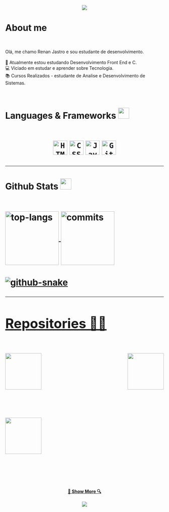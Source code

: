 
<!-- Cabeçalho -->
<p align="center">
  <img src="https://capsule-render.vercel.app/api?type=waving&color=gradient&text=&height=100&section=header"/>
</p>
<!-- Sobre mim -->
<h1> About me <a href="https://github.com/DenverCoder1/readme-typing-svg"></a></h1>
<br>
<!-- Descrição -->
<p>
  Olá, me chamo Renan Jastro e sou estudante de desenvolvimento.
  <br><br>
  🔬 Atualmente estou estudando  Desenvolvimento Front End e C.

  <br>
  💻 Viciado em estudar e aprender sobre Tecnologia.
  <br>
  📚 Cursos Realizados - estudante de Analise e Desenvolvimento de Sistemas.
  <br>
</p>
</hr>
  
  
<!-- Habilidades e Frameworks --> 
<br>
<h1> Languages & Frameworks <img src="https://i.giphy.com/media/u5DoW5LsP16fiyvyTW/giphy.webp" width="35">
  <br><br>
<p align="center">
  <code><img title="HTML5" height="45" src="images/html5.svg"></code>
  <code><img title="CSS" height="45" src="images/css.svg"></code>
  <code><img title="Javascript" height="45" src="images/jsscript.svg"></code>
  <code><img title="GitHub" height="45" src="images/github.svg"></code>
</p>
</hr>

  
<!-- Stats -->
<hr>
<div>
<h4> Github Stats <img src="https://media.giphy.com/media/iY8CRBdQXODJSCERIr/giphy.gif" width="35">
<br><br>
<p>
<a href="https://github.com/gabrielferrazz">
<img alt="top-langs" align="center" height="170" src="https://github-readme-stats-seven-navy-90.vercel.app/api/top-langs/?username=gabrielferrazz&layout=compact&langs_count=16&theme=vue-dark&hide=jupyter%20notebook"/>
<a href="https://github.com/gabrielferrazz">
<img alt="commits" align="center" height="170" src="https://github-readme-stats-seven-navy-90.vercel.app/api?username=gabrielferrazz&show_icons=true&theme=vue-dark&include_all_commits=true&count_private=true&hide=issues"/>
</p>
</div>
<!-- Snake --->
<div>
  <picture>
    <source media="(prefers-color-scheme: dark)" srcset="https://github.com/gabrielferrazz/gabrielferrazz/blob/output/github-snake-dark.svg">
    <source media="(prefers-color-scheme: light)" srcset="https://github.com/gabrielferrazz/gabrielferrazz/blob/output/github-snake.svg">
    <img alt="github-snake" src="https://github.com/gabrielferrazz/gabrielferrazz/blob/output/github-snake.svg">
  </picture> 
</div>
</hr>

  
  <!-- Repositorios -->   
<hr>
<h2> Repositories 👨‍💻</h2>
<br>
<div width="100%" align="center">
  <a align="left" href="https://github.com/renanjastro/firstproject" title="firstproject"><img align="left" height="115" src="https://github-readme-stats.vercel.app/api/pin/?username=renanjastro&repo=firstproject&theme=vue-dark&border_color=61dafb&border_radius=10"></a>
  <a align="right" href="https://github.com/renanjastro/C_estudos" title="C_estudos"><img align="right" height="115" src="https://github-readme-stats.vercel.app/api/pin/?username=renanjastro&repo=C_estudos&theme=vue-dark&border_color=61dafb&border_radius=10"></a>
</div>
<br/><br/><br/><br/><br/><br/>
<div width="100%" align="center">
  <a align="left" href="https://github.com/renanjastro/nlwia" title="nlwia"><img align="left" height="115" src="https://github-readme-stats.vercel.app/api/pin/?username=renanjastro&repo=nlwia&theme=vue-dark&border_color=61dafb&border_radius=10"></a>
</div>
<br/><br/><br/><br/><br/><br/>
<h4 align="center">
  <a href="https://github.com/renanjastro?tab=repositories" title="Show Repositories">🔎 Show More 🔍</a>
</h4>
</hr>
<!-- Rodapé -->
<p align="center">
  <img src="https://capsule-render.vercel.app/api?type=waving&color=gradient&height=100&section=footer"/>
</p>

